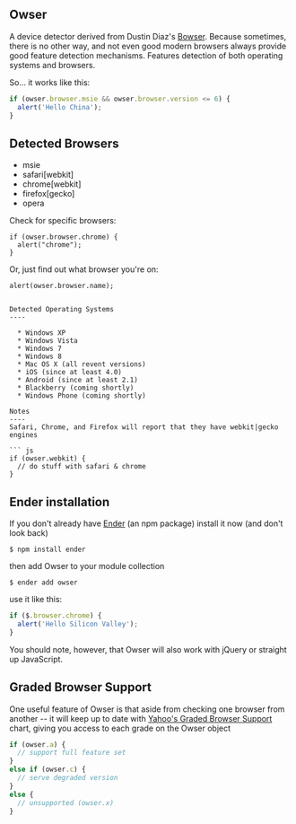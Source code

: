 Owser
------
A device detector derived from Dustin Diaz's [Bowser](https://www.github.coim/ded/bowser). Because sometimes, there is no other way, and not even good modern browsers always provide good feature detection mechanisms.  Features detection of both operating systems and browsers.

So... it works like this:

``` js
if (owser.browser.msie && owser.browser.version <= 6) {
  alert('Hello China');
}
```

Detected Browsers
-----

  * msie
  * safari[webkit]
  * chrome[webkit]
  * firefox[gecko]
  * opera

Check for specific browsers:
```
if (owser.browser.chrome) {
  alert("chrome");
}
```

Or, just find out what browser you're on:
```
alert(owser.browser.name);


Detected Operating Systems
----

  * Windows XP
  * Windows Vista
  * Windows 7
  * Windows 8
  * Mac OS X (all revent versions)
  * iOS (since at least 4.0)
  * Android (since at least 2.1)
  * Blackberry (coming shortly)
  * Windows Phone (coming shortly)

Notes
----
Safari, Chrome, and Firefox will report that they have webkit|gecko engines

``` js
if (owser.webkit) {
  // do stuff with safari & chrome
}
```

Ender installation
-----
If you don't already have [Ender](http://ender.no.de) (an npm package) install it now (and don't look back)

    $ npm install ender

then add Owser to your module collection

    $ ender add owser

use it like this:

``` js
if ($.browser.chrome) {
  alert('Hello Silicon Valley');
}
```

You should note, however, that Owser will also work with jQuery or straight up JavaScript.

Graded Browser Support
---------
One useful feature of Owser is that aside from checking one browser from another -- it will keep up to date with [Yahoo's Graded Browser Support](http://developer.yahoo.com/yui/articles/gbs/) chart, giving you access to each grade on the Owser object

``` js
if (owser.a) {
  // support full feature set
}
else if (owser.c) {
  // serve degraded version
}
else {
  // unsupported (owser.x)
}
